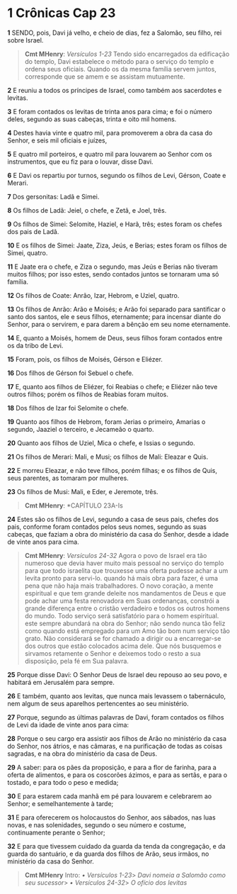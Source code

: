 # 1 Crônicas Cap 23

**1** 	SENDO, pois, Davi já velho, e cheio de dias, fez a Salomão, seu filho, rei sobre Israel.

> **Cmt MHenry**: *Versículos 1-23* Tendo sido encarregados da edificação do templo, Davi estabelece o método para o serviço do templo e ordena seus oficiais. Quando os da mesma família servem juntos, corresponde que se amem e se assistam mutuamente.

**2** 	E reuniu a todos os príncipes de Israel, como também aos sacerdotes e levitas.

**3** 	E foram contados os levitas de trinta anos para cima; e foi o número deles, segundo as suas cabeças, trinta e oito mil homens.

**4** 	Destes havia vinte e quatro mil, para promoverem a obra da casa do Senhor, e seis mil oficiais e juízes,

**5** 	E quatro mil porteiros, e quatro mil para louvarem ao Senhor com os instrumentos, que eu fiz para o louvar, disse Davi.

**6** 	E Davi os repartiu por turnos, segundo os filhos de Levi, Gérson, Coate e Merari.

**7** 	Dos gersonitas: Ladã e Simei.

**8** 	Os filhos de Ladã: Jeiel, o chefe, e Zetã, e Joel, três.

**9** 	Os filhos de Simei: Selomite, Haziel, e Harã, três; estes foram os chefes dos pais de Ladã.

**10** 	E os filhos de Simei: Jaate, Ziza, Jeús, e Berias; estes foram os filhos de Simei, quatro.

**11** 	E Jaate era o chefe, e Ziza o segundo, mas Jeús e Berias não tiveram muitos filhos; por isso estes, sendo contados juntos se tornaram uma só família.

**12** 	Os filhos de Coate: Anrão, Izar, Hebrom, e Uziel, quatro.

**13** 	Os filhos de Anrão: Arão e Moisés; e Arão foi separado para santificar o santo dos santos, ele e seus filhos, eternamente; para incensar diante do Senhor, para o servirem, e para darem a bênção em seu nome eternamente.

**14** 	E, quanto a Moisés, homem de Deus, seus filhos foram contados entre os da tribo de Levi.

**15** 	Foram, pois, os filhos de Moisés, Gérson e Eliézer.

**16** 	Dos filhos de Gérson foi Sebuel o chefe.

**17** 	E, quanto aos filhos de Eliézer, foi Reabias o chefe; e Eliézer não teve outros filhos; porém os filhos de Reabias foram muitos.

**18** 	Dos filhos de Izar foi Selomite o chefe.

**19** 	Quanto aos filhos de Hebrom, foram Jerias o primeiro, Amarias o segundo, Jaaziel o terceiro, e Jecameão o quarto.

**20** 	Quanto aos filhos de Uziel, Mica o chefe, e Issias o segundo.

**21** 	Os filhos de Merari: Mali, e Musi; os filhos de Mali: Eleazar e Quis.

**22** 	E morreu Eleazar, e não teve filhos, porém filhas; e os filhos de Quis, seus parentes, as tomaram por mulheres.

**23** 	Os filhos de Musi: Mali, e Eder, e Jeremote, três.

> **Cmt MHenry**: *CAPÍTULO 23A-Is

**24** 	Estes são os filhos de Levi, segundo a casa de seus pais, chefes dos pais, conforme foram contados pelos seus nomes, segundo as suas cabeças, que faziam a obra do ministério da casa do Senhor, desde a idade de vinte anos para cima.

> **Cmt MHenry**: *Versículos 24-32* Agora o povo de Israel era tão numeroso que devia haver muito mais pessoal no serviço do templo para que todo israelita que trouxesse uma oferta pudesse achar a um levita pronto para servi-lo. quando há mais obra para fazer, é uma pena que não haja mais trabalhadores. O novo coração, a mente espiritual e que tem grande deleite nos mandamentos de Deus e que pode achar uma festa renovadora em Suas ordenanças, constrói a grande diferença entre o cristão verdadeiro e todos os outros homens do mundo. Todo serviço será satisfatório para o homem espiritual. este sempre abundará na obra do Senhor; não sendo nunca tão feliz como quando está empregado para um Amo tão bom num serviço tão grato. Não considerará se for chamado a dirigir ou a encarregar-se dos outros que estão colocados acima dele. Que nós busquemos e sirvamos retamente o Senhor e deixemos todo o resto a sua disposição, pela fé em Sua palavra.

**25** 	Porque disse Davi: O Senhor Deus de Israel deu repouso ao seu povo, e habitará em Jerusalém para sempre.

**26** 	E também, quanto aos levitas, que nunca mais levassem o tabernáculo, nem algum de seus aparelhos pertencentes ao seu ministério.

**27** 	Porque, segundo as últimas palavras de Davi, foram contados os filhos de Levi da idade de vinte anos para cima:

**28** 	Porque o seu cargo era assistir aos filhos de Arão no ministério da casa do Senhor, nos átrios, e nas câmaras, e na purificação de todas as coisas sagradas, e na obra do ministério da casa de Deus.

**29** 	A saber: para os pães da proposição, e para a flor de farinha, para a oferta de alimentos, e para os coscorões ázimos, e para as sertãs, e para o tostado, e para todo o peso e medida;

**30** 	E para estarem cada manhã em pé para louvarem e celebrarem ao Senhor; e semelhantemente à tarde;

**31** 	E para oferecerem os holocaustos do Senhor, aos sábados, nas luas novas, e nas solenidades, segundo o seu número e costume, continuamente perante o Senhor;

**32** 	E para que tivessem cuidado da guarda da tenda da congregação, e da guarda do santuário, e da guarda dos filhos de Arão, seus irmãos, no ministério da casa do Senhor.


> **Cmt MHenry** Intro: *• Versículos 1-23*> *Davi nomeia a Salomão como seu sucessor*> *• Versículos 24-32*> *O ofício dos levitas*